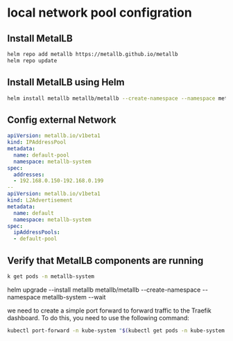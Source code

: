 # local network pool configration

## Install MetalLB

```bash
helm repo add metallb https://metallb.github.io/metallb
helm repo update
```



## Install MetalLB using Helm

```bash
helm install metallb metallb/metallb --create-namespace --namespace metallb-system 
```

## Config external Network

``` yml
apiVersion: metallb.io/v1beta1
kind: IPAddressPool
metadata:
  name: default-pool
  namespace: metallb-system
spec:
  addresses:
  - 192.168.0.150-192.168.0.199
--
apiVersion: metallb.io/v1beta1
kind: L2Advertisement
metadata:
  name: default
  namespace: metallb-system
spec:
  ipAddressPools:
  - default-pool
```

## Verify that MetalLB components are running

```bash
k get pods -n metallb-system
```

helm upgrade --install metallb metallb/metallb --create-namespace --namespace metallb-system --wait

we need to create a simple port forward to forward traffic to the Traefik dashboard. To do this, you need to use the following command:

```bash
kubectl port-forward -n kube-system "$(kubectl get pods -n kube-system| grep '^traefik-' | awk '{print $1}')" 9000:9000
```
